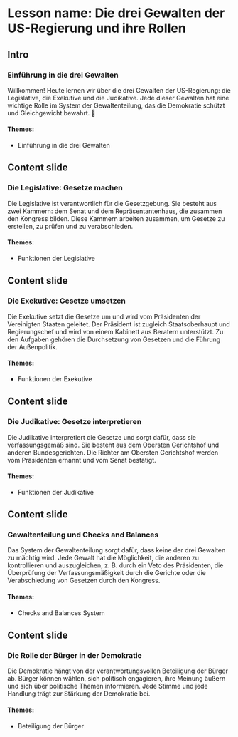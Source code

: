 # Lesson name: Die drei Gewalten der US-Regierung und ihre Rollen

## Intro

### Einführung in die drei Gewalten

Willkommen! Heute lernen wir über die drei Gewalten der US-Regierung: die Legislative, die Exekutive und die Judikative. Jede dieser Gewalten hat eine wichtige Rolle im System der Gewaltenteilung, das die Demokratie schützt und Gleichgewicht bewahrt. 🌟

#### **Themes:**
- Einführung in die drei Gewalten

## Content slide

### Die Legislative: Gesetze machen

Die Legislative ist verantwortlich für die Gesetzgebung. Sie besteht aus zwei Kammern: dem Senat und dem Repräsentantenhaus, die zusammen den Kongress bilden. Diese Kammern arbeiten zusammen, um Gesetze zu erstellen, zu prüfen und zu verabschieden.

#### **Themes:**
- Funktionen der Legislative

## Content slide

### Die Exekutive: Gesetze umsetzen

Die Exekutive setzt die Gesetze um und wird vom Präsidenten der Vereinigten Staaten geleitet. Der Präsident ist zugleich Staatsoberhaupt und Regierungschef und wird von einem Kabinett aus Beratern unterstützt. Zu den Aufgaben gehören die Durchsetzung von Gesetzen und die Führung der Außenpolitik.

#### **Themes:**
- Funktionen der Exekutive

## Content slide

### Die Judikative: Gesetze interpretieren

Die Judikative interpretiert die Gesetze und sorgt dafür, dass sie verfassungsgemäß sind. Sie besteht aus dem Obersten Gerichtshof und anderen Bundesgerichten. Die Richter am Obersten Gerichtshof werden vom Präsidenten ernannt und vom Senat bestätigt.

#### **Themes:**
- Funktionen der Judikative

## Content slide

### Gewaltenteilung und Checks and Balances

Das System der Gewaltenteilung sorgt dafür, dass keine der drei Gewalten zu mächtig wird. Jede Gewalt hat die Möglichkeit, die anderen zu kontrollieren und auszugleichen, z. B. durch ein Veto des Präsidenten, die Überprüfung der Verfassungsmäßigkeit durch die Gerichte oder die Verabschiedung von Gesetzen durch den Kongress.

#### **Themes:**
- Checks and Balances System

## Content slide

### Die Rolle der Bürger in der Demokratie

Die Demokratie hängt von der verantwortungsvollen Beteiligung der Bürger ab. Bürger können wählen, sich politisch engagieren, ihre Meinung äußern und sich über politische Themen informieren. Jede Stimme und jede Handlung trägt zur Stärkung der Demokratie bei.

#### **Themes:**
- Beteiligung der Bürger
